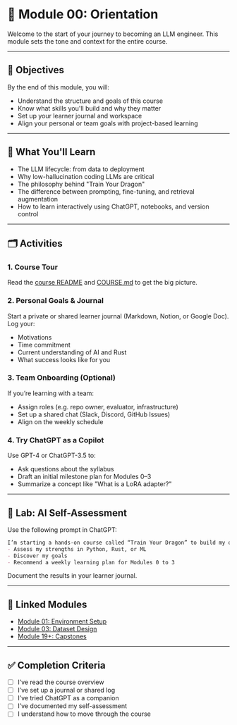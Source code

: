 # 🧭 Module 00: Orientation

Welcome to the start of your journey to becoming an LLM engineer.
This module sets the tone and context for the entire course.

---

## 🎯 Objectives

By the end of this module, you will:

* Understand the structure and goals of this course
* Know what skills you'll build and why they matter
* Set up your learner journal and workspace
* Align your personal or team goals with project-based learning

---

## 🧠 What You'll Learn

* The LLM lifecycle: from data to deployment
* Why low-hallucination coding LLMs are critical
* The philosophy behind "Train Your Dragon"
* The difference between prompting, fine-tuning, and retrieval augmentation
* How to learn interactively using ChatGPT, notebooks, and version control

---

## 🗂 Activities

### 1. Course Tour

Read the [course README](../../README.md) and [COURSE.md](../../syllubus/COURSE.md) to get the big picture.

### 2. Personal Goals & Journal

Start a private or shared learner journal (Markdown, Notion, or Google Doc).
Log your:

* Motivations
* Time commitment
* Current understanding of AI and Rust
* What success looks like for you

### 3. Team Onboarding (Optional)

If you’re learning with a team:

* Assign roles (e.g. repo owner, evaluator, infrastructure)
* Set up a shared chat (Slack, Discord, GitHub Issues)
* Align on the weekly schedule

### 4. Try ChatGPT as a Copilot

Use GPT-4 or ChatGPT-3.5 to:

* Ask questions about the syllabus
* Draft an initial milestone plan for Modules 0–3
* Summarize a concept like "What is a LoRA adapter?"

---

## 🧪 Lab: AI Self-Assessment

Use the following prompt in ChatGPT:

```markdown
I’m starting a hands-on course called “Train Your Dragon” to build my own low-hallucination coding LLM. Please interview me with 5 questions to:
- Assess my strengths in Python, Rust, or ML
- Discover my goals
- Recommend a weekly learning plan for Modules 0 to 3
```

Document the results in your learner journal.

---

## 🔗 Linked Modules

* [Module 01: Environment Setup](../01_Environment_Setup_&_Tooling/README.md)
* [Module 03: Dataset Design](../03_datasets/README.md)
* [Module 19+: Capstones](../../modules/19_Capstone_Project_0_custom_coding-focused_LLM_agent)

---

## ✅ Completion Criteria

* [ ] I’ve read the course overview
* [ ] I’ve set up a journal or shared log
* [ ] I’ve tried ChatGPT as a companion
* [ ] I’ve documented my self-assessment
* [ ] I understand how to move through the course

